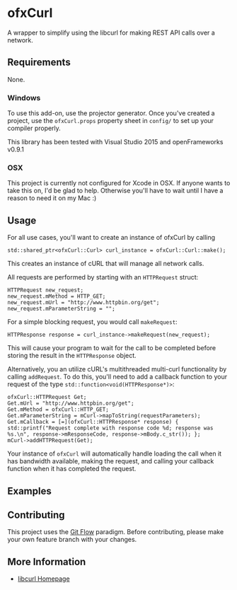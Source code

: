 # ofxCurl

A wrapper to simplify using the libcurl for making REST API calls over a network.

## Requirements
None.

### Windows
To use this add-on, use the projector generator.  Once you've created a project, use the `ofxCurl.props` property sheet in `config/` to set up your compiler properly.

This library has been tested with Visual Studio 2015 and openFrameworks v0.9.1

### OSX
This project is currently not configured for Xcode in OSX.  If anyone wants to take this on, I'd be glad to help.  Otherwise you'll have to wait until I have a reason to need it on my Mac :)

## Usage
For all use cases, you'll want to create an instance of ofxCurl by calling

```
std::shared_ptr<ofxCurl::Curl> curl_instance = ofxCurl::Curl::make();
```

This creates an instance of cURL that will manage all network calls.

All requests are performed by starting with an `HTTPRequest` struct:

```
HTTPRequest new_request;
new_request.mMethod = HTTP_GET;
new_request.mUrl = "http://www.httpbin.org/get";
new_request.mParameterString = "";
```

For a simple blocking request, you would call `makeRequest`:

```
HTTPResponse response = curl_instance->makeRequest(new_request);
```

This will cause your program to wait for the call to be completed before storing the result in the `HTTPResponse` object.

Alternatively, you an utilize cURL's multithreaded multi-curl functionality by calling `addRequest`.  To do this, you'll need to add a callback function to your request of the type `std::function<void(HTTPResponse*)>`:

```
ofxCurl::HTTPRequest Get;
Get.mUrl = "http://www.httpbin.org/get";
Get.mMethod = ofxCurl::HTTP_GET;
Get.mParameterString = mCurl->mapToString(requestParameters);
Get.mCallback = [=](ofxCurl::HTTPResponse* response) { std::printf("Request complete with response code %d; response was %s.\n", response->mResponseCode, response->mBody.c_str()); };
mCurl->addHTTPRequest(Get);
```

Your instance of `ofxCurl` will automatically handle loading the call when it has bandwidth available, making the request, and calling your callback function when it has completed the request.


## Examples

## Contributing
This project uses the [Git Flow](http://nvie.com/posts/a-successful-git-branching-model/) paradigm.  Before contributing, please make your own feature branch with your changes.

## More Information
* [libcurl Homepage](https://curl.haxx.se/)